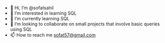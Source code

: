 - 👋 Hi, I’m @sofatsahil
- 👀 I’m interested in learning SQL
- 🌱 I’m currently learning SQL
- 💞️ I’m looking to collaborate on small projects that involve basic queries using SQL
- 📫 How to reach me sofat57@gmail.com

<!---
sofatsahil/sofatsahil is a ✨ special ✨ repository because its `README.md` (this file) appears on your GitHub profile.
You can click the Preview link to take a look at your changes.
--->
